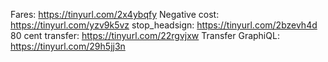 Fares: https://tinyurl.com/2x4ybqfy
Negative cost: https://tinyurl.com/yzv9k5vz
stop_headsign: https://tinyurl.com/2bzevh4d
80 cent transfer: https://tinyurl.com/22rgvjxw
Transfer GraphiQL: https://tinyurl.com/29h5jj3n
